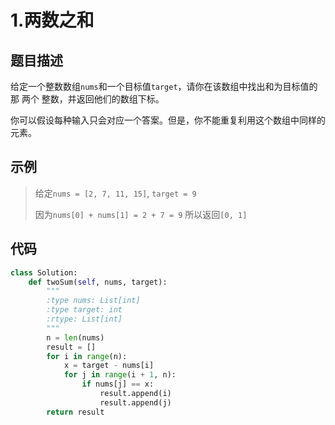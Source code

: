 # 1.两数之和
## 题目描述
给定一个整数数组`nums`和一个目标值`target`，请你在该数组中找出和为目标值的那 两个 整数，并返回他们的数组下标。

你可以假设每种输入只会对应一个答案。但是，你不能重复利用这个数组中同样的元素。

## 示例

> 给定`nums = [2, 7, 11, 15]`, `target = 9`
>
> 因为`nums[0] + nums[1] = 2 + 7 = 9`
> 所以返回`[0, 1]`

## 代码

```python
class Solution:
    def twoSum(self, nums, target):
        """
        :type nums: List[int]
        :type target: int
        :rtype: List[int]
        """
        n = len(nums)
        result = []
        for i in range(n):
            x = target - nums[i]
            for j in range(i + 1, n):
                if nums[j] == x:
                    result.append(i)
                    result.append(j)
        return result
```

